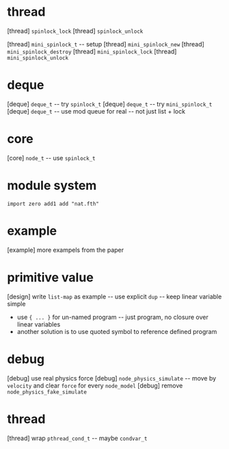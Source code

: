 # thread

[thread] `spinlock_lock`
[thread] `spinlock_unlock`

[thread] `mini_spinlock_t` -- setup
[thread] `mini_spinlock_new`
[thread] `mini_spinlock_destroy`
[thread] `mini_spinlock_lock`
[thread] `mini_spinlock_unlock`

# deque

[deque] `deque_t` -- try `spinlock_t`
[deque] `deque_t` -- try `mini_spinlock_t`
[deque] `deque_t` -- use mod queue for real -- not just list + lock

# core

[core] `node_t` -- use `spinlock_t`

# module system

```
import zero add1 add "nat.fth"
```

# example

[example] more exampels from the paper

# primitive value

[design] write `list-map` as example -- use explicit `dup` -- keep linear variable simple

- use `{ ... }` for un-named program -- just program, no closure over linear variables
- another solution is to use quoted symbol to reference defined program

# debug

[debug] use real physics force
[debug] `node_physics_simulate` -- move by `velocity` and clear `force` for every `node_model`
[debug] remove `node_physics_fake_simulate`

# thread

[thread] wrap `pthread_cond_t` -- maybe `condvar_t`
